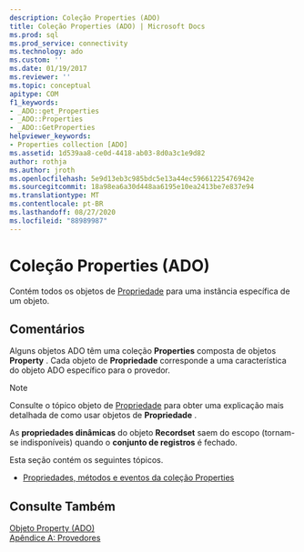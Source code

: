 ```yaml
---
description: Coleção Properties (ADO)
title: Coleção Properties (ADO) | Microsoft Docs
ms.prod: sql
ms.prod_service: connectivity
ms.technology: ado
ms.custom: ''
ms.date: 01/19/2017
ms.reviewer: ''
ms.topic: conceptual
apitype: COM
f1_keywords:
- _ADO::get_Properties
- _ADO::Properties
- _ADO::GetProperties
helpviewer_keywords:
- Properties collection [ADO]
ms.assetid: 1d539aa8-ce0d-4418-ab03-8d0a3c1e9d82
author: rothja
ms.author: jroth
ms.openlocfilehash: 5e9d13eb3c985bdc5e13a44ec59661225476942e
ms.sourcegitcommit: 18a98ea6a30d448aa6195e10ea2413be7e837e94
ms.translationtype: MT
ms.contentlocale: pt-BR
ms.lasthandoff: 08/27/2020
ms.locfileid: "88989987"
---
```

# <a name="properties-collection-ado"></a>Coleção Properties (ADO)
Contém todos os objetos de [Propriedade](./property-object-ado.md) para uma instância específica de um objeto.  
  
## <a name="remarks"></a>Comentários  
 Alguns objetos ADO têm uma coleção **Properties** composta de objetos **Property** . Cada objeto de **Propriedade** corresponde a uma característica do objeto ADO específico para o provedor.  
  
> [!NOTE]
>  Consulte o tópico objeto de [Propriedade](./property-object-ado.md) para obter uma explicação mais detalhada de como usar objetos de **Propriedade** .  
  
 As **propriedades dinâmicas** do objeto **Recordset** saem do escopo (tornam-se indisponíveis) quando o **conjunto de registros** é fechado.  
  
 Esta seção contém os seguintes tópicos.  
  
-   [Propriedades, métodos e eventos da coleção Properties](./properties-collection-properties-methods-and-events.md)  
  
## <a name="see-also"></a>Consulte Também  
 [Objeto Property (ADO)](./property-object-ado.md)   
 [Apêndice A: Provedores](../../guide/appendixes/appendix-a-providers.md)
